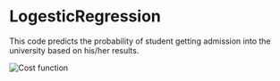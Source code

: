 # LogesticRegression

This code predicts the probability of student getting admission into the university based on his/her results.

![Cost function](Revenue-for-the-population/cost_function.png?raw=true "Cost Function")
